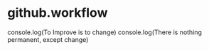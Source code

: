 # github.workflow

console.log(To Improve is to change)
console.log(There is nothing permanent, except change)

